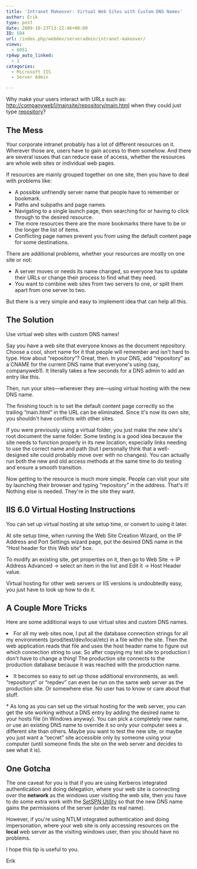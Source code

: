 ```yaml
---
title: 'Intranet Makeover: Virtual Web Sites with Custom DNS Names'
author: Erik
type: post
date: 2009-10-23T13:22:46+00:00
ID: 594
url: /index.php/webdev/serveradmin/intranet-makeover/
views:
  - 6051
rp4wp_auto_linked:
  - 1
categories:
  - Microsoft IIS
  - Server Admin

---
```

Why make your users interact with URLs such as: [http://companyweb1/mainsite/repository/main.html][1] when they could just type [repository][1]?

## The Mess

Your corporate intranet probably has a lot of different resources on it. Wherever those are, users have to gain access to them somehow. And there are several issues that can reduce ease of access, whether the resources are whole web sites or individual web pages.

If resources are mainly grouped together on one site, then you have to deal with problems like:

  * A possible unfriendly server name that people have to remember or bookmark.
  * Paths and subpaths and page names.
  * Navigating to a single launch page, then searching for or having to click through to the desired resource.
  * The more resources there are the more bookmarks there have to be or the longer the list of items.
  * Conflicting page names prevent you from using the default content page for some destinations.

There are additional problems, whether your resources are mostly on one site or not:

  * A server moves or needs its name changed, so everyone has to update their URLs or change their process to find what they need.
  * You want to combine web sites from two servers to one, or split them apart from one server to two.

But there is a very simple and easy to implement idea that can help all this.

## The Solution

Use virtual web sites with custom DNS names!

Say you have a web site that everyone knows as the document repository. Choose a cool, short name for it that people will remember and isn't hard to type. How about “repository”? Great, then. In your DNS, add “repository” as a CNAME for the current DNS name that everyone's using (say, companyweb1). It literally takes a few seconds for a DNS admin to add an entry like this.

Then, run your sites—wherever they are—using virtual hosting with the new DNS name.

The finishing touch is to set the default content page correctly so the trailing “main.html” in the URL can be eliminated. Since it's now its own site, you shouldn't have conflicts with other sites.

If you were previously using a virtual folder, you just make the new site's root document the same folder. Some testing is a good idea because the site needs to function properly in its new location, especially links needing to use the correct name and path (but I personally think that a well-designed site could probably move over with no changes). You can actually run both the new and old access methods at the same time to do testing and ensure a smooth transition.

Now getting to the resource is much more simple. People can visit your site by launching their browser and typing “repository” in the address. That's it! Nothing else is needed. They're in the site they want.

## IIS 6.0 Virtual Hosting Instructions

You can set up virtual hosting at site setup time, or convert to using it later.

At site setup time, when running the Web Site Creation Wizard, on the IP Address and Port Settings wizard page, put the desired DNS name in the “Host header for this Web site” box.

To modify an existing site, get properties on it, then go to Web Site -> IP Address Advanced -> select an item in the list and Edit it -> Host Header value.

Virtual hosting for other web servers or IIS versions is undoubtedly easy, you just have to look up how to do it.

## A Couple More Tricks

Here are some additional ways to use virtual sites and custom DNS names.

<li style="margin-bottom:1em;">
  For all my web sites now, I put all the database connection strings for all my environments (prod/test/dev/local/etc) in a file within the site. Then the web application reads that file and uses the host header name to figure out which connection string to use. So after copying my test site to production I don't have to change a thing! The production site connects to the production database because it was reached with the production name.
</li>
<li style="margin-bottom:1em;">
  It becomes so easy to set up those additional environments, as well. “repositoryt” or “repdev” can even be run on the same web server as the production site. Or somewhere else. No user has to know or care about that stuff.
</li>
  * As long as you can set up the virtual hosting for the web server, you can get the site working without a DNS entry by adding the desired name to your hosts file (in Windows anyway). You can pick a completely new name, or use an existing DNS name to override it so only your computer sees a different site than others. Maybe you want to test the new site, or maybe you just want a “secret” site accessible only by someone using your computer (until someone finds the site on the web server and decides to see what it is).

## One Gotcha

The one caveat for you is that if you are using Kerberos integrated authentication and doing delegation, where your web site is connecting over the **network** as the windows user visiting the web site, then you have to do some extra work with the [SetSPN Utility][2] so that the new DNS name gains the permissions of the server (under its real name).

However, if you're using NTLM integrated authentication and doing impersonation, where your web site is only accessing resources on the **local** web server as the visiting windows user, then you should have no problems.

I hope this tip is useful to you.

Erik

 [1]: /
 [2]: http://www.microsoft.com/downloads/details.aspx?FamilyID=5fd831fd-ab77-46a3-9cfe-ff01d29e5c46&DisplayLang=en